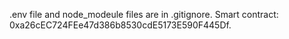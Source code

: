 .env file and node_modeule files are in .gitignore.
Smart contract: 0xa26cEC724FEe47d386b8530cdE5173E590F445Df.